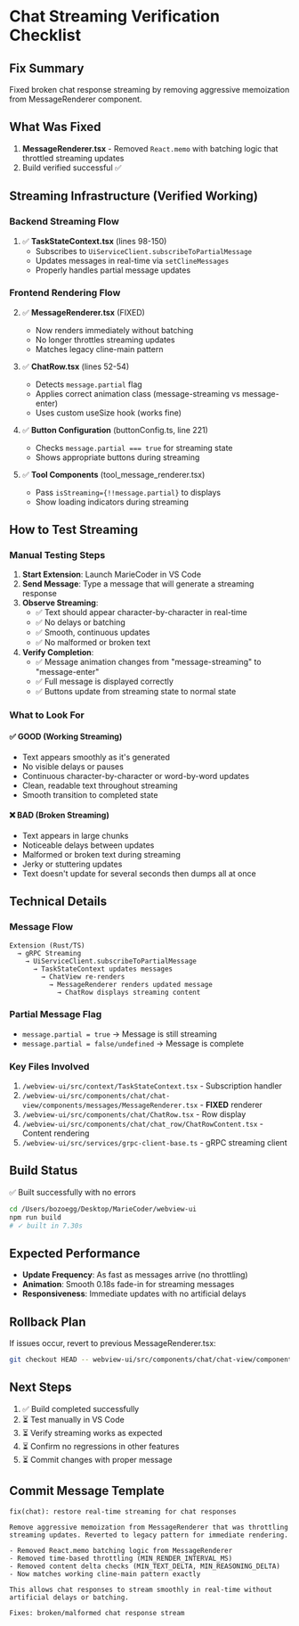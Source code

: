 # Chat Streaming Verification Checklist

## Fix Summary
Fixed broken chat response streaming by removing aggressive memoization from MessageRenderer component.

## What Was Fixed
1. **MessageRenderer.tsx** - Removed `React.memo` with batching logic that throttled streaming updates
2. Build verified successful ✅

## Streaming Infrastructure (Verified Working)

### Backend Streaming Flow
1. ✅ **TaskStateContext.tsx** (lines 98-150)
   - Subscribes to `UiServiceClient.subscribeToPartialMessage`
   - Updates messages in real-time via `setClineMessages`
   - Properly handles partial message updates

### Frontend Rendering Flow
2. ✅ **MessageRenderer.tsx** (FIXED)
   - Now renders immediately without batching
   - No longer throttles streaming updates
   - Matches legacy cline-main pattern

3. ✅ **ChatRow.tsx** (lines 52-54)
   - Detects `message.partial` flag
   - Applies correct animation class (message-streaming vs message-enter)
   - Uses custom useSize hook (works fine)

4. ✅ **Button Configuration** (buttonConfig.ts, line 221)
   - Checks `message.partial === true` for streaming state
   - Shows appropriate buttons during streaming

5. ✅ **Tool Components** (tool_message_renderer.tsx)
   - Pass `isStreaming={!!message.partial}` to displays
   - Show loading indicators during streaming

## How to Test Streaming

### Manual Testing Steps
1. **Start Extension**: Launch MarieCoder in VS Code
2. **Send Message**: Type a message that will generate a streaming response
3. **Observe Streaming**: 
   - ✅ Text should appear character-by-character in real-time
   - ✅ No delays or batching
   - ✅ Smooth, continuous updates
   - ✅ No malformed or broken text
4. **Verify Completion**:
   - ✅ Message animation changes from "message-streaming" to "message-enter"
   - ✅ Full message is displayed correctly
   - ✅ Buttons update from streaming state to normal state

### What to Look For

#### ✅ GOOD (Working Streaming)
- Text appears smoothly as it's generated
- No visible delays or pauses
- Continuous character-by-character or word-by-word updates
- Clean, readable text throughout streaming
- Smooth transition to completed state

#### ❌ BAD (Broken Streaming)
- Text appears in large chunks
- Noticeable delays between updates
- Malformed or broken text during streaming
- Jerky or stuttering updates
- Text doesn't update for several seconds then dumps all at once

## Technical Details

### Message Flow
```
Extension (Rust/TS) 
  → gRPC Streaming
    → UiServiceClient.subscribeToPartialMessage
      → TaskStateContext updates messages
        → ChatView re-renders
          → MessageRenderer renders updated message
            → ChatRow displays streaming content
```

### Partial Message Flag
- `message.partial = true` → Message is still streaming
- `message.partial = false/undefined` → Message is complete

### Key Files Involved
1. `/webview-ui/src/context/TaskStateContext.tsx` - Subscription handler
2. `/webview-ui/src/components/chat/chat-view/components/messages/MessageRenderer.tsx` - **FIXED** renderer
3. `/webview-ui/src/components/chat/ChatRow.tsx` - Row display
4. `/webview-ui/src/components/chat/chat_row/ChatRowContent.tsx` - Content rendering
5. `/webview-ui/src/services/grpc-client-base.ts` - gRPC streaming client

## Build Status
✅ Built successfully with no errors
```bash
cd /Users/bozoegg/Desktop/MarieCoder/webview-ui
npm run build
# ✓ built in 7.30s
```

## Expected Performance
- **Update Frequency**: As fast as messages arrive (no throttling)
- **Animation**: Smooth 0.18s fade-in for streaming messages
- **Responsiveness**: Immediate updates with no artificial delays

## Rollback Plan
If issues occur, revert to previous MessageRenderer.tsx:
```bash
git checkout HEAD -- webview-ui/src/components/chat/chat-view/components/messages/MessageRenderer.tsx
```

## Next Steps
1. ✅ Build completed successfully
2. ⏳ Test manually in VS Code
3. ⏳ Verify streaming works as expected
4. ⏳ Confirm no regressions in other features
5. ⏳ Commit changes with proper message

## Commit Message Template
```
fix(chat): restore real-time streaming for chat responses

Remove aggressive memoization from MessageRenderer that was throttling
streaming updates. Reverted to legacy pattern for immediate rendering.

- Removed React.memo batching logic from MessageRenderer
- Removed time-based throttling (MIN_RENDER_INTERVAL_MS)
- Removed content delta checks (MIN_TEXT_DELTA, MIN_REASONING_DELTA)
- Now matches working cline-main pattern exactly

This allows chat responses to stream smoothly in real-time without
artificial delays or batching.

Fixes: broken/malformed chat response stream
```

